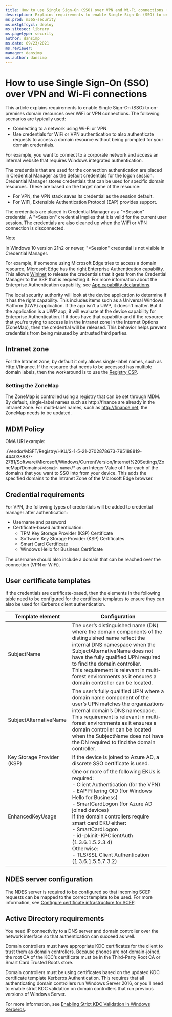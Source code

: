 ```yaml
---
title: How to use Single Sign-On (SSO) over VPN and Wi-Fi connections (Windows 10 and Windows 11)
description: Explains requirements to enable Single Sign-On (SSO) to on-premises domain resources over WiFi or VPN connections.
ms.prod: m365-security
ms.mktglfcycl: deploy
ms.sitesec: library
ms.pagetype: security
author: dansimp
ms.date: 09/23/2021
ms.reviewer: 
manager: dansimp
ms.author: dansimp
---
```


# How to use Single Sign-On (SSO) over VPN and Wi-Fi connections

This article explains requirements to enable Single Sign-On (SSO) to on-premises domain resources over WiFi or VPN connections. The following scenarios are typically used:

- Connecting to a network using Wi-Fi or VPN.
- Use credentials for WiFi or VPN authentication to also authenticate requests to access a domain resource without being prompted for your domain credentials.

For example, you want to connect to a corporate network and access an internal website that requires Windows integrated authentication.

The credentials that are used for the connection authentication are placed in Credential Manager as the default credentials for the logon session. Credential Manager stores credentials that can be used for specific domain resources. These are based on the target name of the resource:
- For VPN, the VPN stack saves its credential as the session default.
- For WiFi, Extensible Authentication Protocol (EAP) provides support.

The credentials are placed in Credential Manager as a "\*Session" credential.
A "\*Session" credential implies that it is valid for the current user session.
The credentials are also cleaned up when the WiFi or VPN connection is disconnected.

> [!NOTE]
> In Windows 10 version 21h2 or newer, "\*Session" credential is not visible in Credential Manager.

For example, if someone using Microsoft Edge tries to access a domain resource, Microsoft Edge has the right Enterprise Authentication capability. This allows [WinInet](/windows/win32/wininet/wininet-reference) to release the credentials that it gets from the Credential Manager to the SSP that is requesting it.
For more information about the Enterprise Authentication capability, see [App capability declarations](/windows/uwp/packaging/app-capability-declarations).

The local security authority will look at the device application to determine if it has the right capability. This includes items such as a Universal Windows Platform (UWP) application.
If the app isn't a UWP, it doesn't matter.
But if the application is a UWP app, it will evaluate at the device capability for Enterprise Authentication.
If it does have that capability and if the resource that you're trying to access is in the Intranet zone in the Internet Options (ZoneMap), then the credential will be released.
This behavior helps prevent credentials from being misused by untrusted third parties.

## Intranet zone

For the Intranet zone, by default it only allows single-label names, such as Http://finance.
If the resource that needs to be accessed has multiple domain labels, then the workaround is to use the [Registry CSP](/windows/client-management/mdm/registry-csp).

### Setting the ZoneMap

The ZoneMap is controlled using a registry that can be set through MDM.
By default, single-label names such as http://finance are already in the intranet zone.
For multi-label names, such as http://finance.net, the ZoneMap needs to be updated.

## MDM Policy

OMA URI example:

./Vendor/MSFT/Registry/HKU/S-1-5-21-2702878673-795188819-444038987-2781/Software/Microsoft/Windows/CurrentVersion/Internet%20Settings/ZoneMap/Domains/`<domain name>`/* as an Integer Value of 1 for each of the domains that you want to SSO into from your device. This adds the specified domains to the Intranet Zone of the Microsoft Edge browser.

## Credential requirements

For VPN, the following types of credentials will be added to credential manager after authentication:

- Username and password
- Certificate-based authentication:
    - TPM Key Storage Provider (KSP) Certificate
    - Software Key Storage Provider (KSP) Certificates
    - Smart Card Certificate
    - Windows Hello for Business Certificate

The username should also include a domain that can be reached over the connection (VPN or WiFi).

## User certificate templates

If the credentials are certificate-based, then the elements in the following table need to be configured for the certificate templates to ensure they can also be used for Kerberos client authentication.

| Template element | Configuration |
|------------------|---------------|
| SubjectName | The user’s distinguished name (DN) where the domain components of the distinguished name reflect the internal DNS namespace when the SubjectAlternativeName does not have the fully qualified UPN required to find the domain controller. </br>This requirement is relevant in multi-forest environments as it ensures a domain controller can be located. |
| SubjectAlternativeName | The user’s fully qualified UPN where a domain name component of the user’s UPN matches the organizations internal domain’s DNS namespace. </br>This requirement is relevant in multi-forest environments as it ensures a domain controller can be located when the SubjectName does not have the DN required to find the domain controller. |
| Key Storage Provider (KSP) | If the device is joined to Azure AD, a discrete SSO certificate is used. |
| EnhancedKeyUsage | One or more of the following EKUs is required: </br>- Client Authentication (for the VPN) </br>- EAP Filtering OID (for Windows Hello for Business)</br>- SmartCardLogon (for Azure AD joined devices) </br>If the domain controllers require smart card EKU either:</br>- SmartCardLogon</br>- id-pkinit-KPClientAuth (1.3.6.1.5.2.3.4) <br>Otherwise:</br>- TLS/SSL Client Authentication (1.3.6.1.5.5.7.3.2) |

## NDES server configuration

The NDES server is required to be configured so that incoming SCEP requests can be mapped to the correct template to be used.
For more information, see [Configure certificate infrastructure for SCEP](/mem/intune/protect/certificates-scep-configure).

## Active Directory requirements

You need IP connectivity to a DNS server and domain controller over the network interface so that authentication can succeed as well.

Domain controllers must have appropriate KDC certificates for the client to trust them as domain controllers. Because phones are not domain-joined, the root CA of the KDC’s certificate must be in the Third-Party Root CA or Smart Card Trusted Roots store.

Domain controllers must be using certificates based on the updated KDC certificate template Kerberos Authentication.
This requires that all authenticating domain controllers run Windows Server 2016, or you'll need to enable strict KDC validation on domain controllers that run previous versions of Windows Server.

For more information, see [Enabling Strict KDC Validation in Windows Kerberos](https://www.microsoft.com/download/details.aspx?id=6382).
